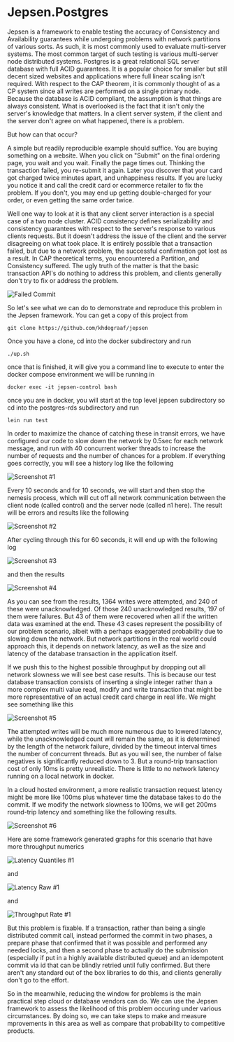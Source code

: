 # Jepsen.Postgres

Jepsen is a framework to enable testing the accuracy of Consistency and Availability guarantees while undergoing
problems with network partitions of various sorts.  As such, it is most commonly used to evaluate multi-server
systems.  The most common target of such testing is various multi-server node distributed systems.
Postgres is a great relational SQL server database with full ACID guarantees.  It is a popular choice for smaller
but still decent sized websites and applications where full linear scaling isn't required.  With respect to
the CAP theorem, it is commonly thought of as a CP system since all writes are performed on a single primary
node.  Because the database is ACID compliant, the assumption is that things are always consistent.  What is
overlooked is the fact that it isn't only the server's knowledge that matters.  In a client server system, if
the client and the server don't agree on what happened, there is a problem.

But how can that occur?

A simple but readily reproducible example should suffice.  You are buying something on a website.
When you click on "Submit" on the final ordering page, you wait and you wait.  Finally the page times
out.  Thinking the transaction failed, you re-submit it again.  Later you discover that your card got 
charged twice minutes apart, and unhappiness results.  If you are lucky you notice it and call the credit
card or ecommerce retailer to fix the problem.  If you don't, you may end up getting double-charged for
your order, or even getting the same order twice.  

Well one way to look at it is that any client server interaction is a special case of a two node
cluster.  ACID consistency defines serializability and consistency guarantees with respect to the
server's response to various clients requests.  But it doesn't address the issue of the client and
the server disagreeing on what took place.  It is entirely possible that a transaction failed, but due
to a network problem, the successful confirmation got lost as a result.
In CAP theoretical terms, you encountered a Partition, and Consistency suffered.  The ugly truth of the matter
is that the basic transaction API's do nothing to address this problem, and clients generally don't try to fix or
address the problem.
 
![Failed Commit](images/failed.jpg?raw=true "Failed Commit")
 
So let's see what we can do to demonstrate and reproduce this problem in the Jepsen framework.   You can
get a copy of this project from 
 
    git clone https://github.com/khdegraaf/jepsen
    
Once you have a clone, cd into the docker subdirectory and run

    ./up.sh

once that is finished, it will give you a command line to execute to enter the docker compose environment we will be
running in

    docker exec -it jepsen-control bash

once you are in docker, you will start at the top level jepsen subdirectory so cd into the postgres-rds subdirectory and run
    
    lein run test
    
In order to maximize the chance of catching these in transit errors, we have configured our code to
slow down the network by 0.5sec for each network message, and run with 40 concurrent worker threads to increase
the number of requests and the number of chances for a problem.  If everything goes correctly, you will see a
history log like the following
     
![Screenshot #1](images/Screen1.png?raw=true "Screenshot #1")
     
Every 10 seconds and for 10 seconds, we will start and then stop the nemesis process, which will cut off all network
communication between the client node (called control) and the server node (called n1 here).  The result will be errors
and results like the following
     
![Screenshot #2](images/Screen2.png?raw=true "Screenshot #2") 
    
After cycling through this for 60 seconds, it will end up with the following log
    
![Screenshot #3](images/Screen3.png?raw=true "Screenshot #3")

and then the results

![Screenshot #4](images/Screen4.png?raw=true "Screenshot #4") 
   
As you can see from the results, 1364 writes were attempted, and 240 of these were unacknowledged.  Of those 240
unacknowledged results, 197 of them were failures.  But 43 of them were recovered when all if the written data
was examined at the end.  These 43 cases represent the possibility of our problem scenario, albeit with a perhaps
exaggerated probability due to slowing down the network.  But network partitions in the real world could approach 
this, it depends on network latency, as well as the size and latency of the database transaction in the
application itself.  

If we push this to the highest possible throughput by dropping out all network slowness we will see
best case results.  This is because our test database transaction consists of inserting a single integer 
rather than a more complex multi value read, modify and write transaction that might be more representative
of an actual credit card charge in real life.  We might see something like this

![Screenshot #5](images/Screen5.png?raw=true "Screenshot #5")

The attempted writes will be much more numerous due to lowered latency, while the unacknowledged count will remain
the same, as it is determined by the length of the network failure, divided by the timeout interval times the number
of concurrent threads.  But as you will see, the number of false negatives is significantly reduced down to 3.  But
a round-trip transaction cost of only 10ms is pretty unrealistic.  There is little to no network latency running on
a local network in docker.

In a cloud hosted environment, a more realistic transaction request latency might be more like 100ms plus whatever
time the database takes to do the commit.  If we modify the network slowness to 100ms, we will get 200ms round-trip 
latency and something like the following results.
    
![Screenshot #6](images/Screen6.png?raw=true "Screenshot #6")

Here are some framework generated graphs for this scenario that have more throughput numerics

![Latency Quantiles #1](images/latency-quantiles1.png?raw=true "Latency Quantiles #1")

and

![Latency Raw #1](images/latency-raw1.png?raw=true "Latency Raw #1")

and

![Throughput Rate #1](images/rate1.png?raw=true "Throughput Rate #1")

But this problem is fixable.  If a transaction, rather than being a single distributed commit call, instead
performed the commit in two phases, a prepare phase that confirmed that it was possible and performed any needed
locks, and then a second phase to actually do the submission (especially if put in a highly available distributed
queue) and an idempotent commit via id that can be blindly retried until fully confirmed.  But there aren't any
standard out of the box libraries to do this, and clients generally don't go to the effort.  

So in the meanwhile, reducing the window for problems is the main practical step cloud or database vendors can do.
We can use the Jepsen framework to assess the likelihood of this problem occuring under various circumstances.
By doing so, we can take steps to make and measure mprovements in this area as well as compare that probability to 
competitive products.


## 
